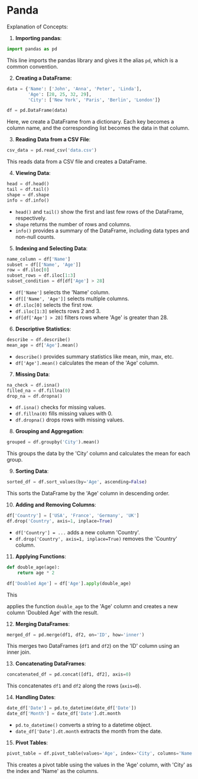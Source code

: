 # Panda 
Explanation of Concepts:

1. **Importing pandas**:

```python
import pandas as pd
```

This line imports the pandas library and gives it the alias `pd`, which is a common convention.

2. **Creating a DataFrame**:

```python
data = {'Name': ['John', 'Anna', 'Peter', 'Linda'],
        'Age': [28, 25, 32, 29],
        'City': ['New York', 'Paris', 'Berlin', 'London']}

df = pd.DataFrame(data)
```

Here, we create a DataFrame from a dictionary. Each key becomes a column name, and the corresponding list becomes the data in that column.

3. **Reading Data from a CSV File**:

```python
csv_data = pd.read_csv('data.csv')
```

This reads data from a CSV file and creates a DataFrame.

4. **Viewing Data**:

```python
head = df.head()
tail = df.tail()
shape = df.shape
info = df.info()
```

- `head()` and `tail()` show the first and last few rows of the DataFrame, respectively.
- `shape` returns the number of rows and columns.
- `info()` provides a summary of the DataFrame, including data types and non-null counts.

5. **Indexing and Selecting Data**:

```python
name_column = df['Name']
subset = df[['Name', 'Age']]
row = df.iloc[0]
subset_rows = df.iloc[1:3]
subset_condition = df[df['Age'] > 28]
```

- `df['Name']` selects the 'Name' column.
- `df[['Name', 'Age']]` selects multiple columns.
- `df.iloc[0]` selects the first row.
- `df.iloc[1:3]` selects rows 2 and 3.
- `df[df['Age'] > 28]` filters rows where 'Age' is greater than 28.

6. **Descriptive Statistics**:

```python
describe = df.describe()
mean_age = df['Age'].mean()
```

- `describe()` provides summary statistics like mean, min, max, etc.
- `df['Age'].mean()` calculates the mean of the 'Age' column.

7. **Missing Data**:

```python
na_check = df.isna()
filled_na = df.fillna(0)
drop_na = df.dropna()
```

- `df.isna()` checks for missing values.
- `df.fillna(0)` fills missing values with 0.
- `df.dropna()` drops rows with missing values.

8. **Grouping and Aggregation**:

```python
grouped = df.groupby('City').mean()
```

This groups the data by the 'City' column and calculates the mean for each group.

9. **Sorting Data**:

```python
sorted_df = df.sort_values(by='Age', ascending=False)
```

This sorts the DataFrame by the 'Age' column in descending order.

10. **Adding and Removing Columns**:

```python
df['Country'] = ['USA', 'France', 'Germany', 'UK']
df.drop('Country', axis=1, inplace=True)
```

- `df['Country'] = ...` adds a new column 'Country'.
- `df.drop('Country', axis=1, inplace=True)` removes the 'Country' column.

11. **Applying Functions**:

```python
def double_age(age):
    return age * 2

df['Doubled Age'] = df['Age'].apply(double_age)
```

This

 applies the function `double_age` to the 'Age' column and creates a new column 'Doubled Age' with the result.

12. **Merging DataFrames**:

```python
merged_df = pd.merge(df1, df2, on='ID', how='inner')
```

This merges two DataFrames (`df1` and `df2`) on the 'ID' column using an inner join.

13. **Concatenating DataFrames**:

```python
concatenated_df = pd.concat([df1, df2], axis=0)
```

This concatenates `df1` and `df2` along the rows (`axis=0`).

14. **Handling Dates**:

```python
date_df['Date'] = pd.to_datetime(date_df['Date'])
date_df['Month'] = date_df['Date'].dt.month
```

- `pd.to_datetime()` converts a string to a datetime object.
- `date_df['Date'].dt.month` extracts the month from the date.

15. **Pivot Tables**:

```python
pivot_table = df.pivot_table(values='Age', index='City', columns='Name', fill_value=0)
```

This creates a pivot table using the values in the 'Age' column, with 'City' as the index and 'Name' as the columns.

